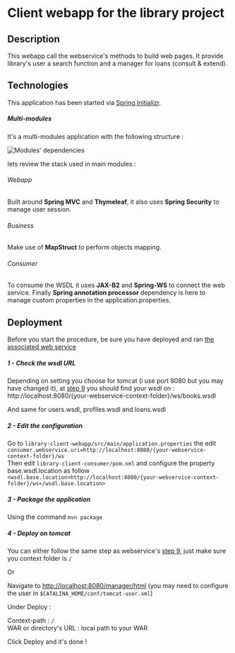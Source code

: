 # Client webapp for the library project  
  
## Description  
  
This webapp call the webservice's methods to build web pages. It provide library's user
a search function and a manager for loans (consult & extend).
  
## Technologies  
  
This application has been started via [Spring Initializr](https://start.spring.io/).  

##### Multi-modules  

It's a multi-modules application with the following structure :

![Modules' dependencies](https://raw.githubusercontent.com/xxjokerx/library-client/master/documents/modules.png)

lets review the stack used in main modules :

###### Webapp
Built around **Spring MVC** and **Thymeleaf**, it also uses **Spring Security** to manage user session.

###### Business
Make use of **MapStruct** to perform objects mapping.

###### Consumer
To consume the WSDL it uses **JAX-B2** and **Spring-WS** to connect the web service.
Finally **Spring annotation processor** dependency is here to manage custom properties in the application.properties.


## Deployment

Before you start the procedure, be sure you have deployed and ran [the associated web service](https://github.com/xxjokerx/library-service)

##### 1 - Check the wsdl URL

Depending on setting you choose for tomcat (i use port 8080 but you may have changed it), at [step 9](https://github.com/xxjokerx/library-service) you should find your wsdl on :\
http://localhost:8080/{your-webservice-context-folder}/ws/books.wsdl

And same for users.wsdl, profiles.wsdl and loans.wsdl

##### 2 - Edit the configuration

Go to `library-client-webapp/src/main/application.properties` the edit `consumer.webservice.uri=http://localhost:8080/{your-webservice-context-folder}/ws`\
Then edit `library-client-consumer/pom.xml` and configure the property base.wsdl.location as follow `<wsdl.base.location>http://localhost:8080/{your-webservice-context-folder}/ws</wsdl.base.location>`

##### 3 - Package the application

Using the command `mvn package`

##### 4 - Deploy on tomcat

You can either follow the same step as webservice's [step 9](https://github.com/xxjokerx/library-service#9---deploy-on-external-tomcat), just make sure you context folder is `/`

Or

Navigate to [http://localhost:8080/manager/html]() (you may need to configure the user in `$CATALINA_HOME/conf/tomcat-user.xml`)

Under Deploy :

Context-path : `/`\
WAR or directory's URL : local path to your WAR

Click Deploy and it's done ! 
